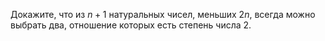 Докажите, что из $n+1$ натуральных чисел, меньших $2n$, всегда можно выбрать два, отношение которых есть степень числа 2.